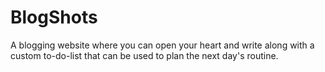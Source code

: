 # BlogShots
A blogging website where you can open your heart and write along with a custom to-do-list that can be used to plan the next day's routine.
